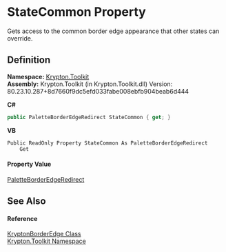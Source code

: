 # StateCommon Property


Gets access to the common border edge appearance that other states can override.



## Definition
**Namespace:** <a href="79d2eac2-21f4-54ff-7552-b20c33c30600.md">Krypton.Toolkit</a>  
**Assembly:** Krypton.Toolkit (in Krypton.Toolkit.dll) Version: 80.23.10.287+8d7660f9dc5efd033fabe008ebfb904beab6d444

**C#**
``` C#
public PaletteBorderEdgeRedirect StateCommon { get; }
```
**VB**
``` VB
Public ReadOnly Property StateCommon As PaletteBorderEdgeRedirect
	Get
```



#### Property Value
<a href="31f7b60a-8ab1-fd99-b552-7bea1f0047ec.md">PaletteBorderEdgeRedirect</a>

## See Also


#### Reference
<a href="71dc340c-de4d-038c-535c-26e0e804bb0f.md">KryptonBorderEdge Class</a>  
<a href="79d2eac2-21f4-54ff-7552-b20c33c30600.md">Krypton.Toolkit Namespace</a>  
